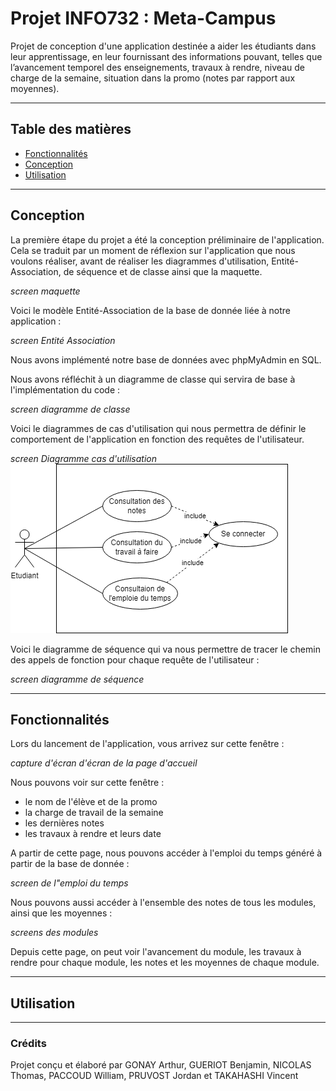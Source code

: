 # Projet INFO732 : Meta-Campus

Projet de conception d'une application destinée a aider les étudiants dans leur apprentissage, en leur fournissant des informations pouvant, telles que l’avancement temporel des enseignements, travaux à rendre, niveau de charge de la semaine, situation dans la promo (notes par rapport aux moyennes).

---
## Table des matières
- [Fonctionnalités](#fonctionnalités)
- [Conception](#conception)
- [Utilisation](#utilisation)

---
## Conception
La première étape du projet a été la conception préliminaire de l'application. Cela se traduit par un moment de réflexion sur l'application que nous voulons réaliser, avant de réaliser les diagrammes d'utilisation, Entité-Association,  de séquence et de classe ainsi que la maquette.

*screen maquette*

Voici le modèle Entité-Association de la base de donnée liée à notre application :

*screen Entité Association*

Nous avons implémenté notre base de données avec phpMyAdmin en SQL. 

Nous avons réfléchit à un diagramme de classe qui servira de base à l'implémentation du code :

*screen diagramme de classe*

Voici le diagrammes de cas d'utilisation qui nous permettra de définir le comportement de l'application en fonction des requêtes de l'utilisateur.

*screen Diagramme cas d'utilisation*
![Diagramme cas d'utilisation](diagramme_3_2-UseCase.drawio.png)


Voici le diagramme de séquence qui va nous permettre de tracer le chemin des appels de fonction pour chaque requête de l'utilisateur :

*screen diagramme de séquence*


---
## Fonctionnalités
Lors du lancement de l'application, vous arrivez sur cette fenêtre :

*capture d'écran d'écran de la page d'accueil*

Nous pouvons voir sur cette fenêtre :
 - le nom de l'élève et de la promo
 - la charge de travail de la semaine
 - les dernières notes
 - les travaux à rendre et leurs date

A partir de cette page, nous pouvons accéder à l'emploi du temps généré à partir de la base de donnée : 

*screen de l"emploi du temps*

Nous pouvons aussi accéder à l'ensemble des notes de tous les modules, ainsi que les moyennes :

*screens des modules*

Depuis cette page, on peut voir l'avancement du module, les travaux à rendre pour chaque module, les notes et les moyennes de chaque module.

---
## Utilisation

---
### Crédits
Projet conçu et élaboré par GONAY Arthur, GUERIOT Benjamin, NICOLAS Thomas, PACCOUD William, PRUVOST Jordan et TAKAHASHI Vincent
